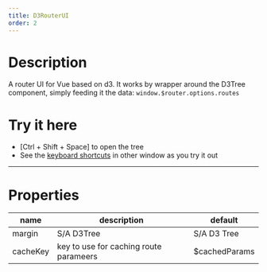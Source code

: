 ```yaml
---
title: D3RouterUI
order: 2
---
```


# Description 
A router UI for Vue based on d3. It works by wrapper around the D3Tree component, simply feeding it the data: `window.$router.options.routes`

# Try it here

* [Ctrl + Shift + Space] to open the tree
* See the <a href="http://localhost:3000/stories/en/Quick%20Start#use-it" target="_blank">keyboard shortcuts</a> in other window as you try it out

<D3RouterUI />

---

# Properties
| name | description | default |
| --- | --- | --- |
| margin | S/A D3Tree | S/A D3 Tree |
| cacheKey | key to use for caching route parameers | $cachedParams |